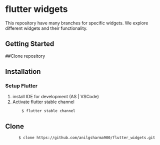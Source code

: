 # flutter widgets

This repository have many branches for specific widgets. We explore different widgets and their
functionality.

## Getting Started

##Clone repository

## Installation

### Setup Flutter

1. install IDE for development (AS | VSCode)
2. Activate flutter stable channel
    ```shell script
        $ flutter stable channel
   ``` 

## Clone

   ````shell script
         $ clone https://github.com/anilgsharma900/flutter_widgets.git
   ````




   
   



